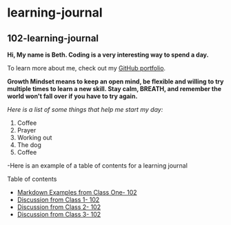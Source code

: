 # learning-journal

## 102-learning-journal

**Hi, My name is Beth. Coding is a very interesting way to spend a day.** 



   To learn more about me, check out my [GitHub portfolio](/https://github.com/bethorth3).
   
   
**Growth Mindset means to keep an open mind, be flexible and willing to try multiple times to learn a new skill. Stay calm, BREATH, and remember the world won't fall over if you have to try again.**

 *Here is a list of some things that help me start my day:*
  1. Coffee
  2. Prayer
  3. Working out
  4. The dog
  5. Coffee
  
  

-Here is an example of a table of contents for a learning journal


Table of contents
- [Markdown Examples from Class One- 102](markdown-examples.md)
- [Discussion from Class 1- 102](Discussion.md)
- [Discussion from Class 2- 102](Discussion2.md)
- [Discussion from Class 3- 102](Discussion3.md)
